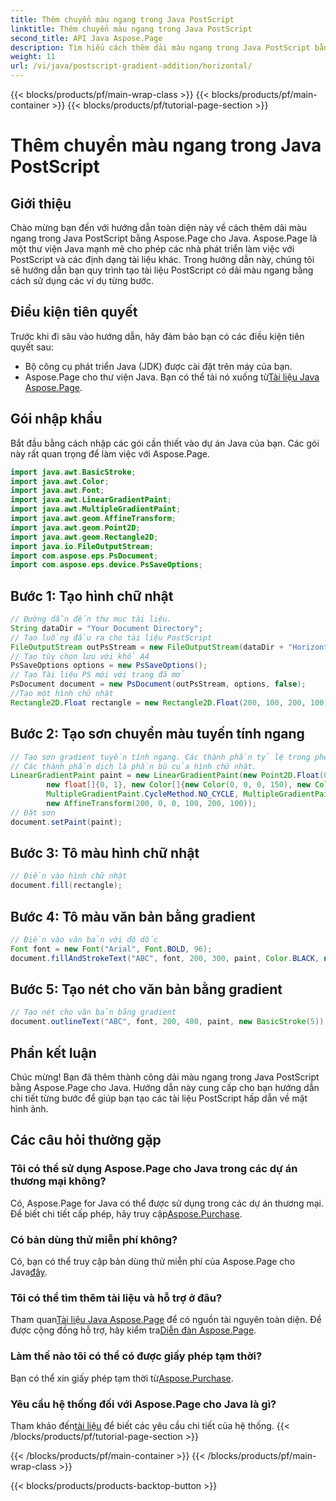 ```yaml
---
title: Thêm chuyển màu ngang trong Java PostScript
linktitle: Thêm chuyển màu ngang trong Java PostScript
second_title: API Java Aspose.Page
description: Tìm hiểu cách thêm dải màu ngang trong Java PostScript bằng Aspose.Page cho Java. Tạo các tài liệu trực quan tuyệt đẹp một cách dễ dàng.
weight: 11
url: /vi/java/postscript-gradient-addition/horizontal/
---
```


{{< blocks/products/pf/main-wrap-class >}}
{{< blocks/products/pf/main-container >}}
{{< blocks/products/pf/tutorial-page-section >}}

# Thêm chuyển màu ngang trong Java PostScript

## Giới thiệu
Chào mừng bạn đến với hướng dẫn toàn diện này về cách thêm dải màu ngang trong Java PostScript bằng Aspose.Page cho Java. Aspose.Page là một thư viện Java mạnh mẽ cho phép các nhà phát triển làm việc với PostScript và các định dạng tài liệu khác. Trong hướng dẫn này, chúng tôi sẽ hướng dẫn bạn quy trình tạo tài liệu PostScript có dải màu ngang bằng cách sử dụng các ví dụ từng bước.
## Điều kiện tiên quyết
Trước khi đi sâu vào hướng dẫn, hãy đảm bảo bạn có các điều kiện tiên quyết sau:
- Bộ công cụ phát triển Java (JDK) được cài đặt trên máy của bạn.
- Aspose.Page cho thư viện Java. Bạn có thể tải nó xuống từ[Tài liệu Java Aspose.Page](https://reference.aspose.com/page/java/).
## Gói nhập khẩu
Bắt đầu bằng cách nhập các gói cần thiết vào dự án Java của bạn. Các gói này rất quan trọng để làm việc với Aspose.Page.
```java
import java.awt.BasicStroke;
import java.awt.Color;
import java.awt.Font;
import java.awt.LinearGradientPaint;
import java.awt.MultipleGradientPaint;
import java.awt.geom.AffineTransform;
import java.awt.geom.Point2D;
import java.awt.geom.Rectangle2D;
import java.io.FileOutputStream;
import com.aspose.eps.PsDocument;
import com.aspose.eps.device.PsSaveOptions;

```
## Bước 1: Tạo hình chữ nhật
```java
// Đường dẫn đến thư mục tài liệu.
String dataDir = "Your Document Directory";
// Tạo luồng đầu ra cho tài liệu PostScript
FileOutputStream outPsStream = new FileOutputStream(dataDir + "HorizontalGradient_outPS.ps");
// Tạo tùy chọn lưu với khổ A4
PsSaveOptions options = new PsSaveOptions();
// Tạo Tài liệu PS mới với trang đã mở
PsDocument document = new PsDocument(outPsStream, options, false);
//Tạo một hình chữ nhật
Rectangle2D.Float rectangle = new Rectangle2D.Float(200, 100, 200, 100);
```
## Bước 2: Tạo sơn chuyển màu tuyến tính ngang
```java
// Tạo sơn gradient tuyến tính ngang. Các thành phần tỷ lệ trong phép biến đổi phải bằng chiều rộng và chiều cao của hình chữ nhật.
// Các thành phần dịch là phần bù của hình chữ nhật.
LinearGradientPaint paint = new LinearGradientPaint(new Point2D.Float(0, 0), new Point2D.Float(200, 100),
        new float[]{0, 1}, new Color[]{new Color(0, 0, 0, 150), new Color(40, 128, 70, 50)},
        MultipleGradientPaint.CycleMethod.NO_CYCLE, MultipleGradientPaint.ColorSpaceType.SRGB,
        new AffineTransform(200, 0, 0, 100, 200, 100));
// Đặt sơn
document.setPaint(paint);
```
## Bước 3: Tô màu hình chữ nhật
```java
// Điền vào hình chữ nhật
document.fill(rectangle);
```
## Bước 4: Tô màu văn bản bằng gradient
```java
// Điền vào văn bản với độ dốc
Font font = new Font("Arial", Font.BOLD, 96);
document.fillAndStrokeText("ABC", font, 200, 300, paint, Color.BLACK, new BasicStroke(2));
```
## Bước 5: Tạo nét cho văn bản bằng gradient
```java
// Tạo nét cho văn bản bằng gradient
document.outlineText("ABC", font, 200, 400, paint, new BasicStroke(5));
```
## Phần kết luận
Chúc mừng! Bạn đã thêm thành công dải màu ngang trong Java PostScript bằng Aspose.Page cho Java. Hướng dẫn này cung cấp cho bạn hướng dẫn chi tiết từng bước để giúp bạn tạo các tài liệu PostScript hấp dẫn về mặt hình ảnh.
## Các câu hỏi thường gặp
### Tôi có thể sử dụng Aspose.Page cho Java trong các dự án thương mại không?
Có, Aspose.Page for Java có thể được sử dụng trong các dự án thương mại. Để biết chi tiết cấp phép, hãy truy cập[Aspose.Purchase](https://purchase.aspose.com/buy).
### Có bản dùng thử miễn phí không?
 Có, bạn có thể truy cập bản dùng thử miễn phí của Aspose.Page cho Java[đây](https://releases.aspose.com/).
### Tôi có thể tìm thêm tài liệu và hỗ trợ ở đâu?
 Tham quan[Tài liệu Java Aspose.Page](https://reference.aspose.com/page/java/) để có nguồn tài nguyên toàn diện. Để được cộng đồng hỗ trợ, hãy kiểm tra[Diễn đàn Aspose.Page](https://forum.aspose.com/c/page/39).
### Làm thế nào tôi có thể có được giấy phép tạm thời?
 Bạn có thể xin giấy phép tạm thời từ[Aspose.Purchase](https://purchase.aspose.com/temporary-license/).
### Yêu cầu hệ thống đối với Aspose.Page cho Java là gì?
 Tham khảo đến[tài liệu](https://reference.aspose.com/page/java/) để biết các yêu cầu chi tiết của hệ thống.
{{< /blocks/products/pf/tutorial-page-section >}}

{{< /blocks/products/pf/main-container >}}
{{< /blocks/products/pf/main-wrap-class >}}

{{< blocks/products/products-backtop-button >}}
